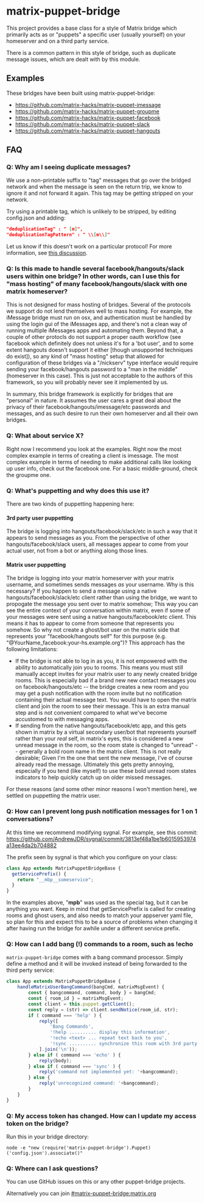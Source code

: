 # matrix-puppet-bridge

This project provides a base class for a style of Matrix bridge which primarily acts as or "puppets" a specific user (usually yourself) on your homeserver and on a third party service.

There is a common pattern in this style of bridge, such as duplicate message issues, which are dealt with by this module.

## Examples

These bridges have been built using matrix-puppet-bridge:

* https://github.com/matrix-hacks/matrix-puppet-imessage
* https://github.com/matrix-hacks/matrix-puppet-groupme
* https://github.com/matrix-hacks/matrix-puppet-facebook
* https://github.com/matrix-hacks/matrix-puppet-slack
* https://github.com/matrix-hacks/matrix-puppet-hangouts

## FAQ

### Q: Why am I seeing duplicate messages?

We use a non-printable suffix to "tag" messages that go over the bridged network and when the message is seen on the return trip, we know to ignore it and not forward it again. This tag may be getting stripped on your network.

Try using a printable tag, which is unlikely to be stripped, by editing config.json and adding:

```json
"deduplicationTag" : " [m]",
"deduplicationTagPattern" : " \\[m\\]"
```

Let us know if this doesn't work on a particular protocol!
For more information, see [this discussion](https://github.com/matrix-hacks/matrix-puppet-facebook/issues/6).

### Q: Is this made to handle several facebook/hangouts/slack users within one bridge? In other words, can I use this for "mass hosting" of many facebook/hangouts/slack with one matrix homeserver?

This is not designed for mass hosting of bridges. Several of the protocols we support do not lend themselves well to mass hosting. For example, the iMessage bridge must run on osx, and authentication must be handled by using the login gui of the iMessages app, and there's not a clean way of running multiple iMessages apps and automating them. Beyond that, a couple of other protocls do not support a proper oauth workflow (see facebook which definitely does not unless it's for a 'bot user', and to some extent hangouts doesn't support it either [though unsupported techniques do exist]), so any kind of "mass hosting" setup that allowed for configuration of these bridges via a "/nickserv" type interface would require sending your facebook/hangouts password to a "man in the middle" (homeserver in this case). This is just not acceptable to the authors of this framework, so you will probably never see it implemented by us.

In summary, this bridge framework is explicitly for bridges that are "personal" in nature. It assumes the user cares a great deal about the privacy of their facebook/hangouts/imessage/etc passwords and messages, and as such desire to run their own homeserver and all their own bridges.

### Q: What about service X?

Right now I recommend you look at the examples. Right now the most complex example in terms of creating a client is imessage. The most complex example in terms of needing to make additional calls like looking up user info, check out the facebook one. For a basic middle-ground, check the groupme one.

### Q: What's puppetting and why does this use it?

There are two kinds of puppetting happening here:
#### 3rd party user puppetting
The bridge is logging into hangouts/facebook/slack/etc in such a way that it appears to send messages as you. From the perspective of other hangouts/facebook/slack users, all messages appear to come from your actual user, not from a bot or anything along those lines.
#### Matrix user puppetting
The bridge is logging into your matrix homeserver with your matrix username, and sometimes sends messages *as* your username. Why is this necessary? If you happen to send a message using a native hangouts/facebook/slack/etc client rather than using the bridge, we want to propogate the message you sent over to matrix somehow; This way you can see the entire context of your conversation within matrix, even if some of your messages were sent using a native hangouts/facebook/etc client. This means it has to appear to come from someone that represents you somehow. So why not create a ghost/bot user on the matrix side that represents your "facebook/hangouts self" for this purpose (e.g. "@YourName\_facebook:your-hs.example.org")? This approach has the following limitations:
* If the bridge is not able to log in as you, it is not empowered with the ability to automatically join you to rooms. This means you must still manually accept invites for your matrix user to any newly created bridge rooms. This is especially bad if a brand new new contact messages you on facebook/hangouts/etc -- the bridge creates a new room and you may get a push notification with the room invite but no notification containing their actual message text. You would have to open the matrix client and join the room to see their message. This is an extra manual step and is not convenient compared to what we've become accustomed to with messaging apps.
* If sending from the native hangouts/facebook/etc app, and this gets shown in matrix by a virtual secondary user/bot that represents yourself rather than your *real* self, in matrix's eyes, this is considered a new unread message in the room, so the room state is changed to "unread" -- generally a bold room name in the matrix client. This is not really desirable; Given I'm the one that sent the new message, I've of course already read the message. Ultimately this gets pretty annoying, especially if you tend (like myself) to use these bold unread room states indicators to help quickly catch up on older missed messages.

For these reasons (and some other minor reasons I won't mention here), we settled on puppetting the matrix user.

### Q: How can I prevent long push notification messages for 1 on 1 conversations?

At this time we recommend modifying sygnal. For example, see this commit: 
https://github.com/AndrewJDR/sygnal/commit/3813ef48a1be1b6015953974a13ee4da2b704882

The prefix seen by sygnal is that which you configure on your class:

```javascript
class App extends MatrixPuppetBridgeBase {
  getServicePrefix() {
    return "__mbp__someservice";
  }
}
```

In the examples above, "__mpb__" was used as the special tag, but it can be anything you want. Keep in mind that getServicePrefix is called for creating rooms and ghost users, and also needs to match your appserver yaml file, so plan for this and expect this to be a source of problems when changing it after having run the bridge for awhile under a different service prefix.

### Q: How can I add bang (!) commands to a room, such as !echo

`matrix-puppet-bridge` comes with a bang command processor. Simply define a method and it will be invoked instead of being forwarded to the third perty service:

```javascript
class App extends MatrixPuppetBridgeBase {
	handleMatrixUserBangCommand(bangCmd, matrixMsgEvent) {
		const { bangcommand, command, body } = bangCmd;
		const { room_id } = matrixMsgEvent;
		const client = this.puppet.getClient();
		const reply = (str) => client.sendNotice(room_id, str);
		if ( command === 'help' ) {
			reply([
				'Bang Commands',
				'!help .......... display this information',
				'!echo <text> ... repeat text back to you',
				'!sync .......... synchronize this room with 3rd party service',
			].join('\n'));
		} else if ( command === 'echo' ) {
			reply(body);
		} else if ( command === 'sync' ) {
			reply('command not implemented yet: '+bangcommand);
		} else {
			reply('unrecognized command: '+bangcommand);
		}
	}
}
```

### Q: My access token has changed. How can I update my access token on the bridge?

Run this in your bridge directory:

`node -e "new (require('matrix-puppet-bridge').Puppet)('config.json').associate()"`

### Q: Where can I ask questions?

You can use GitHub issues on this or any other puppet-bridge projects.

Alternatively you can join [#matrix-puppet-bridge:matrix.org](https://riot.im/app/#/room/#matrix-puppet-bridge:matrix.org)

